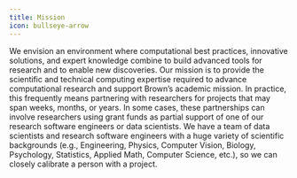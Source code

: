 ```yaml
---
title: Mission
icon: bullseye-arrow
---
```


We envision an environment where computational best practices, innovative solutions, and expert knowledge combine to build advanced tools for research and to enable new discoveries. Our mission is to provide the scientific and technical computing expertise required to advance computational research and support Brown’s academic mission. In practice, this frequently means partnering with researchers for projects that may span weeks, months, or years. In some cases, these partnerships can involve researchers using grant funds as partial support of one of our research software engineers or data scientists. We have a team of data scientists and research software engineers with a huge variety of scientific backgrounds (e.g., Engineering, Physics, Computer Vision, Biology, Psychology, Statistics, Applied Math, Computer Science, etc.), so we can closely calibrate a person with a project.